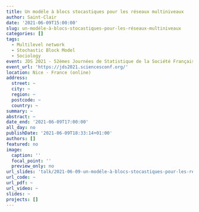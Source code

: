 ```yaml
---
title: Un modéle à blocs stocastiques pour les réseaux multiniveaux
author: Saint-Clair
date: '2021-06-09T15:00:00'
slug: un-modéle-à-blocs-stocastiques-pour-les-réseaux-multiniveaux
categories: []
tags:
  - Multilevel network
  - Stochastic Block Model
  - Sociology
event: JDS 2021 - 52èmes Journées de Statistique de la Société Française de Statistique (SFdS)
event_url: 'https://jds2021.sciencesconf.org/'
location: Nice - France (online)
address:
  street: ~
  city: ~
  region: ~
  postcode: ~
  country: ~
summary: ~
abstract: ~
date_end: '2021-06-09T17:00:00'
all_day: no
publishDate: '2021-06-09T18:33:14+01:00'
authors: []
featured: no
image:
  caption: ''
  focal_point: ''
  preview_only: no
url_slides: 'talk/2021-06-09-un-modéle-à-blocs-stocastiques-pour-les-réseaux-multiniveaux/210610_jds_multilevel.pdf'
url_code: ~
url_pdf: ~
url_video: ~
slides: ~
projects: []
---
```

